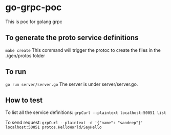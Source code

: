 # go-grpc-poc
This is poc for golang grpc

## To generate the proto service definitions
`make create`
This command will trigger the protoc to create the files in the ./gen/protos folder

## To run
`go run server/server.go`
The server is under server/server.go.

## How to test
To list all the service definitions:
`grpCurl --plaintext localhost:50051 list`

To send request:
`grpCurl --plaintext -d '{"name": "sandeep"}' localhost:50051 protos.HelloWorld/SayHello`

